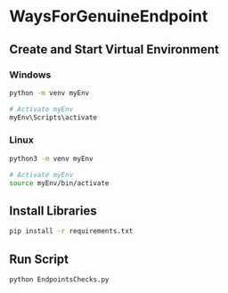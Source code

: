 # WaysForGenuineEndpoint

## Create and Start Virtual Environment
### Windows
```sh
python -m venv myEnv

# Activate myEnv
myEnv\Scripts\activate
```
### Linux
```sh
python3 -m venv myEnv

# Activate myEnv
source myEnv/bin/activate
```

## Install Libraries
```sh
pip install -r requirements.txt
```

## Run Script
```sh
python EndpointsChecks.py
```

